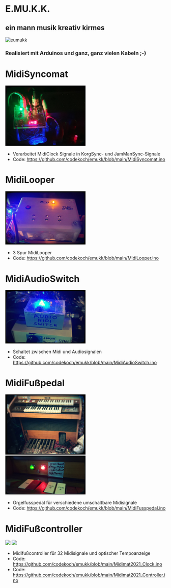 # E.MU.K.K.
## ein mann musik kreativ kirmes
![eumukk](https://github.com/codekoch/emukk/blob/main/emukk.jpg)
### Realisiert mit Arduinos und ganz, ganz vielen Kabeln ;-) 
# MidiSyncomat
<img src="https://github.com/codekoch/emukk/blob/main/MidiSyncomat1.jpg" width="50%" ></img>
- Verarbeitet MidiClock Signale in KorgSync- und JamManSync-Signale
- Code: https://github.com/codekoch/emukk/blob/main/MidiSyncomat.ino
# MidiLooper
<img src="https://github.com/codekoch/emukk/blob/main/MidiLooper.jpg" width="50%" ></img>
- 3 Spur MidiLooper 
- Code: https://github.com/codekoch/emukk/blob/main/MidiLooper.ino
# MidiAudioSwitch
<img src="https://github.com/codekoch/emukk/blob/main/MidiAudioSwitch.jpg" width="50%"></img>
- Schaltet zwischen Midi und Audiosignalen
- Code: https://github.com/codekoch/emukk/blob/main/MidiAudioSwitch.ino
# MidiFußpedal
<img src="https://github.com/codekoch/emukk/blob/main/MidiFusspedal1.jpg" width="50%" ></img>
<img src="https://github.com/codekoch/emukk/blob/main/Midifusspedal2.jpg" width="50%" ></img>
- Orgelfusspedal für verschiedene umschaltbare Midisignale  
- Code: https://github.com/codekoch/emukk/blob/main/MidiFusspedal.ino
# MidiFußcontroller
<img src="https://github.com/codekoch/emukk/blob/main/MidiControllerOffen.jpg" width="50%" ></img>
<img src="https://github.com/codekoch/emukk/blob/main/MidiController.jpg" width="50%" ></img>
-  Midifußcontroller für 32 Midisignale und optischer Tempoanzeige 
- Code: https://github.com/codekoch/emukk/blob/main/Midimat2021_Clock.ino
- Code: https://github.com/codekoch/emukk/blob/main/Midimat2021_Controller.ino
